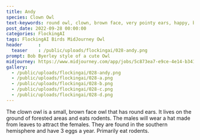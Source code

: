 ```yaml
---
title: Andy
species: Clown Owl
text-keywords: round owl, clown, brown face, very pointy ears, happy, bouncy, the males will wear a hat made of leaves, eats rodents, medium size, has 3 eggs a year, Mostly found on the ground of forested areas,
post_date: 2022-09-28 00:00:00
categories: FlockingAI
tags: FlockingAI Birds MidJourney Owl
header      :
  teaser    : /public/uploads/flockingai/028-andy.png
prompt: Bob Byerley style of a cute Owl
midjourney: https://www.midjourney.com/app/jobs/5c873ea7-e9ce-4e14-b341-933f5f25f053
gallery: 
  - /public/uploads/flockingai/028-andy.png
  - /public/uploads/flockingai/028-a.png
  - /public/uploads/flockingai/028-b.png
  - /public/uploads/flockingai/028-c.png
  - /public/uploads/flockingai/028-d.png
---
```


The clown owl is a small, brown face owl that has round ears. It lives on the ground of forested areas and eats rodents. The males will wear a hat made from leaves to attract the females. They are found in the southern hemisphere and have 3 eggs a year. Primarily eat rodents.
